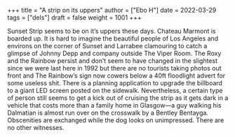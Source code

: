 +++
title = "A strip on its uppers"
author = ["Ebo H"]
date = 2022-03-29
tags = ["dels"]
draft = false
weight = 1001
+++

Sunset Strip seems to be on it’s uppers these days. Chateau Marmont is boarded up. It is hard to imagine the beautiful people of Los Angeles and environs on the corner of Sunset and Larrabee clamouring to catch a glimpse of Johnny Depp and company outside The Viper Room.  The Roxy and the Rainbow persist and don’t seem to have changed in the slightest since we were last here in 1992 but there are no tourists taking photos out front and The Rainbow’s sign now cowers below a 40ft floodlight advert for some useless shit. There is a planning application to upgrade the billboard to a giant LED screen posted on the sidewalk.
Nevertheless, a certain type of person still seems to get a kick out of cruising the strip as it gets dark in a vehicle that costs more than a family home in Glasgow—a guy walking his Dalmatian is almost run over on the crosswalk by a Bentley Bentayga. Obscenities are exchanged while the dog looks on unimpressed. There are no other witnesses.
